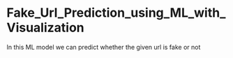 # Fake_Url_Prediction_using_ML_with_Visualization
In this ML model we can predict whether the given url is fake or not 
